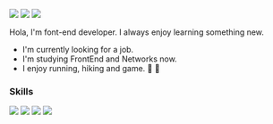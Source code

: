 <a><img src="https://img.shields.io/badge/Velog-20C997?style=flat-square&logo=Velog&logoColor=white"/></a> <a><img src="https://img.shields.io/badge/Gmail-EA4335?style=flat-square&logo=Gmail&logoColor=white"/></a> <a><img src="https://img.shields.io/badge/LinkedIn-0A66C2?style=flat-square&logo=LinkedIn&logoColor=white"/></a>

Hola, I'm font-end developer. I always enjoy learning something new.

- I'm currently looking for a job.
- I'm studying FrontEnd and Networks now.
- I enjoy running, hiking and game. 🏃 🧗

### Skills
<a><img src="https://img.shields.io/badge/React-61DAFB?style=flat-square&logo=React&logoColor=white"/><a/> <a><img src="https://img.shields.io/badge/JavaScript-F7DF1E?style=flat-square&logo=JavaScript&logoColor=white"/></a> <a><img src="https://img.shields.io/badge/Sacc-CC6699?style=flat-square&logo=Sacc&logoColor=white"/><a/> <a><img src="https://img.shields.io/badge/Django-092E20?style=flat-square&logo=Django&logoColor=white"/></a>
